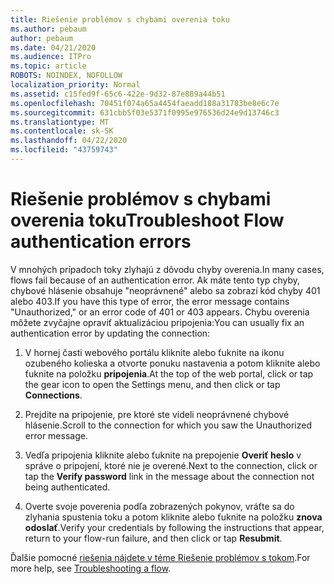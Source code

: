 ```yaml
---
title: Riešenie problémov s chybami overenia toku
ms.author: pebaum
author: pebaum
ms.date: 04/21/2020
ms.audience: ITPro
ms.topic: article
ROBOTS: NOINDEX, NOFOLLOW
localization_priority: Normal
ms.assetid: c15fed9f-65c6-422e-9d32-87e889a44b51
ms.openlocfilehash: 70451f074a65a4454faeadd188a31783be8e6c7e
ms.sourcegitcommit: 631cbb5f03e5371f0995e976536d24e9d13746c3
ms.translationtype: MT
ms.contentlocale: sk-SK
ms.lasthandoff: 04/22/2020
ms.locfileid: "43759743"
---
```

# <a name="troubleshoot-flow-authentication-errors"></a><span data-ttu-id="fa029-102">Riešenie problémov s chybami overenia toku</span><span class="sxs-lookup"><span data-stu-id="fa029-102">Troubleshoot Flow authentication errors</span></span>

<span data-ttu-id="fa029-103">V mnohých prípadoch toky zlyhajú z dôvodu chyby overenia.</span><span class="sxs-lookup"><span data-stu-id="fa029-103">In many cases, flows fail because of an authentication error.</span></span> <span data-ttu-id="fa029-104">Ak máte tento typ chyby, chybové hlásenie obsahuje "neoprávnené" alebo sa zobrazí kód chyby 401 alebo 403.</span><span class="sxs-lookup"><span data-stu-id="fa029-104">If you have this type of error, the error message contains "Unauthorized," or an error code of 401 or 403 appears.</span></span> <span data-ttu-id="fa029-105">Chybu overenia môžete zvyčajne opraviť aktualizáciou pripojenia:</span><span class="sxs-lookup"><span data-stu-id="fa029-105">You can usually fix an authentication error by updating the connection:</span></span>
  
1. <span data-ttu-id="fa029-106">V hornej časti webového portálu kliknite alebo ťuknite na ikonu ozubeného kolieska a otvorte ponuku nastavenia a potom kliknite alebo ťuknite na položku **pripojenia**.</span><span class="sxs-lookup"><span data-stu-id="fa029-106">At the top of the web portal, click or tap the gear icon to open the Settings menu, and then click or tap **Connections**.</span></span>
    
2. <span data-ttu-id="fa029-107">Prejdite na pripojenie, pre ktoré ste videli neoprávnené chybové hlásenie.</span><span class="sxs-lookup"><span data-stu-id="fa029-107">Scroll to the connection for which you saw the Unauthorized error message.</span></span>
    
3. <span data-ttu-id="fa029-108">Vedľa pripojenia kliknite alebo ťuknite na prepojenie **Overiť heslo** v správe o pripojení, ktoré nie je overené.</span><span class="sxs-lookup"><span data-stu-id="fa029-108">Next to the connection, click or tap the **Verify password** link in the message about the connection not being authenticated.</span></span> 
    
4. <span data-ttu-id="fa029-109">Overte svoje poverenia podľa zobrazených pokynov, vráťte sa do zlyhania spustenia toku a potom kliknite alebo ťuknite na položku **znova odoslať**.</span><span class="sxs-lookup"><span data-stu-id="fa029-109">Verify your credentials by following the instructions that appear, return to your flow-run failure, and then click or tap **Resubmit**.</span></span>
    
<span data-ttu-id="fa029-110">Ďalšie pomocné [riešenia nájdete v téme Riešenie problémov s tokom](https://go.microsoft.com/fwlink/?linkid=872110).</span><span class="sxs-lookup"><span data-stu-id="fa029-110">For more help, see [Troubleshooting a flow](https://go.microsoft.com/fwlink/?linkid=872110).</span></span>
  

